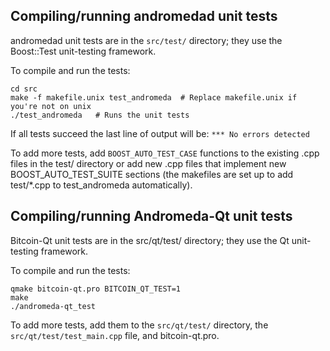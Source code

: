 Compiling/running andromedad unit tests
------------------------------------

andromedad unit tests are in the `src/test/` directory; they
use the Boost::Test unit-testing framework.

To compile and run the tests:

	cd src
	make -f makefile.unix test_andromeda  # Replace makefile.unix if you're not on unix
	./test_andromeda   # Runs the unit tests

If all tests succeed the last line of output will be:
`*** No errors detected`

To add more tests, add `BOOST_AUTO_TEST_CASE` functions to the existing
.cpp files in the test/ directory or add new .cpp files that
implement new BOOST_AUTO_TEST_SUITE sections (the makefiles are
set up to add test/*.cpp to test_andromeda automatically).


Compiling/running Andromeda-Qt unit tests
---------------------------------------

Bitcoin-Qt unit tests are in the src/qt/test/ directory; they
use the Qt unit-testing framework.

To compile and run the tests:

	qmake bitcoin-qt.pro BITCOIN_QT_TEST=1
	make
	./andromeda-qt_test

To add more tests, add them to the `src/qt/test/` directory,
the `src/qt/test/test_main.cpp` file, and bitcoin-qt.pro.
